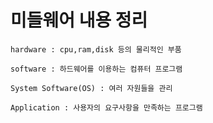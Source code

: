 # 미들웨어 내용 정리

`hardware : cpu,ram,disk 등의 물리적인 부품`

`software : 하드웨어를 이용하는 컴퓨터 프로그램`

`System Software(OS) : 여러 자원들을 관리 `

`Application : 사용자의 요구사항을 만족하는 프로그램 `

